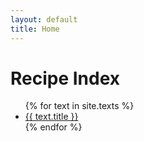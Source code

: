 ```yaml
---
layout: default
title: Home
---
```


# Recipe Index

<ul>
  {% for text in site.texts %}
    <li>
      <a href="{{ site.baseurl }}{{ text.url }}">{{ text.title }}</a>
    </li>
  {% endfor %}
</ul>
